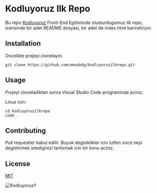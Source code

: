 # Kodluyoruz Ilk Repo
Bu repo [Kodluyoruz]((https://www.kodluyoruz.org/)) Front-End Egitiminde olusturdugumuz ilk repo, icerisinde bir adet README dosyasi, bir adet de index.html barindiriyor.

## Installation

Oncelikle projeyi clonelayin.

```
git clone https://github.com/emnakdg/kodluyoruzilkrepo.git
```

## Usage

Projeyi cloneladiktan sonra Visual Studio Code programinda aciniz.

Linux icin:

```
cd kodluyoruzilkrepo
code .
```

## Contributing

Pull requestler kabul edilir. Buyuk degisiklikler icin lutfen once neyi degistirmek istediginizi tartismak icin bir konu aciniz.

## License

[MIT](https://choosealicense.com/licenses/mit/)

![Kodluyoruz!!](https://media-exp2.licdn.com/dms/image/C4D1BAQEGoWyZ5wun2g/company-background_10000/0/1652169602399?e=2147483647&v=beta&t=foLeOg69AsbyQX4G6IpDA4OEsFMOzz6u6UqySng44Kk)

